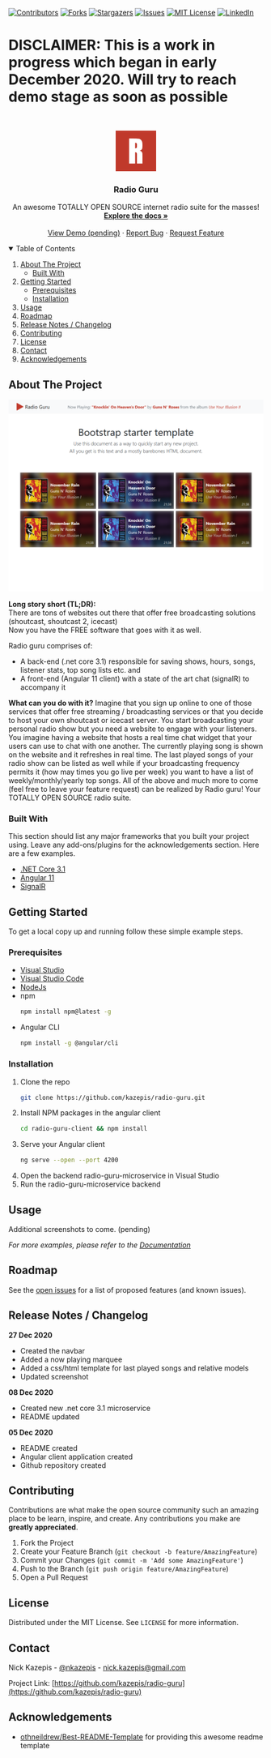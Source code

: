 <!--
*** Thanks for checking out the Best-README-Template. If you have a suggestion
*** that would make this better, please fork the repo and create a pull request
*** or simply open an issue with the tag "enhancement".
*** Thanks again! Now go create something AMAZING! :D
-->



<!-- PROJECT SHIELDS -->
<!--
*** I'm using markdown "reference style" links for readability.
*** Reference links are enclosed in brackets [ ] instead of parentheses ( ).
*** See the bottom of this document for the declaration of the reference variables
*** for contributors-url, forks-url, etc. This is an optional, concise syntax you may use.
*** https://www.markdownguide.org/basic-syntax/#reference-style-links
-->
[![Contributors][contributors-shield]][contributors-url]
[![Forks][forks-shield]][forks-url]
[![Stargazers][stars-shield]][stars-url]
[![Issues][issues-shield]][issues-url]
[![MIT License][license-shield]][license-url]
[![LinkedIn][linkedin-shield]][linkedin-url]

# DISCLAIMER: This is a work in progress which began in early December 2020. Will try to reach demo stage as soon as possible

<!-- PROJECT LOGO -->
<br />
<p align="center">
  <a href="https://github.com/kazepis/radio-guru">
    <img src="images/logo.png" alt="Logo" width="80" height="80">
  </a>

  <h3 align="center">Radio Guru</h3>

  <p align="center">
    An awesome TOTALLY OPEN SOURCE internet radio suite for the masses!
    <br />
    <a href="https://github.com/kazepis/radio-guru"><strong>Explore the docs »</strong></a>
    <br />
    <br />
    <a href="#">View Demo (pending)</a>
    ·
    <a href="https://github.com/kazepis/radio-guru/issues">Report Bug</a>
    ·
    <a href="https://github.com/kazepis/radio-guru/issues">Request Feature</a>
  </p>
</p>



<!-- TABLE OF CONTENTS -->
<details open="open">
  <summary>Table of Contents</summary>
  <ol>
    <li>
      <a href="#about-the-project">About The Project</a>
      <ul>
        <li><a href="#built-with">Built With</a></li>
      </ul>
    </li>
    <li>
      <a href="#getting-started">Getting Started</a>
      <ul>
        <li><a href="#prerequisites">Prerequisites</a></li>
        <li><a href="#installation">Installation</a></li>
      </ul>
    </li>
    <li><a href="#usage">Usage</a></li>
    <li><a href="#roadmap">Roadmap</a></li>
    <li><a href="#release-notes--changelog">Release Notes / Changelog</a></li>
    <li><a href="#contributing">Contributing</a></li>
    <li><a href="#license">License</a></li>
    <li><a href="#contact">Contact</a></li>
    <li><a href="#acknowledgements">Acknowledgements</a></li>
  </ol>
</details>



<!-- ABOUT THE PROJECT -->
## About The Project

[![Product Name Screen Shot][product-screenshot]](https://github.com/kazepis/radio-guru)

**Long story short (TL;DR):**
<br />
There are tons of websites out there that offer free broadcasting solutions (shoutcast, shoutcast 2, icecast)
<br />
Now you have the FREE software that goes with it as well. 

Radio guru comprises of:
* A back-end (.net core 3.1) responsible for saving shows, hours, songs, listener stats, top song lists etc. and 
* A front-end (Angular 11 client) with a state of the art chat (signalR) to accompany it

**What can you do with it?**
Imagine that you sign up online to one of those services that offer free streaming / broadcasting services or that you decide to host your own shoutcast or icecast server. You start broadcasting your personal radio show but you need a website to engage with your listeners. You imagine having a website that hosts a real time chat widget that your users can use to chat with one another. The currently playing song is shown on the website and it refreshes in real time. The last played songs of your radio show can be listed as well while if your broadcasting frequency permits it (how may times you go live per week) you want to have a list of weekly/monthly/yearly top songs. All of the above and much more to come (feel free to leave your feature request) can be realized by Radio guru! Your TOTALLY OPEN SOURCE radio suite.

### Built With

This section should list any major frameworks that you built your project using. Leave any add-ons/plugins for the acknowledgements section. Here are a few examples.
* [.NET Core 3.1](https://dotnet.microsoft.com/download/dotnet-core)
* [Angular 11](https://angular.io)
* [SignalR](https://dotnet.microsoft.com/apps/aspnet/signalr)



<!-- GETTING STARTED -->
## Getting Started

To get a local copy up and running follow these simple example steps.

### Prerequisites

* [Visual Studio](https://visualstudio.microsoft.com/)
* [Visual Studio Code](https://code.visualstudio.com/)
* [NodeJs](https://nodejs.org/en/)
* npm
  ```sh
  npm install npm@latest -g
  ```
* Angular CLI
  ```sh
  npm install -g @angular/cli
  ```

### Installation

1. Clone the repo
   ```sh
   git clone https://github.com/kazepis/radio-guru.git
   ```
2. Install NPM packages in the angular client 
   ```sh
   cd radio-guru-client && npm install
   ```
3. Serve your Angular client
   ```sh
   ng serve --open --port 4200
   ```
4. Open the backend radio-guru-microservice in Visual Studio
5. Run the radio-guru-microservice backend


<!-- USAGE EXAMPLES -->
## Usage

Additional screenshots to come. (pending)

_For more examples, please refer to the [Documentation](https://github.com/kazepis/radio-guru)_



<!-- ROADMAP -->
## Roadmap

See the [open issues](https://github.com/kazepis/radio-guru/issues) for a list of proposed features (and known issues).



<!-- RELEASE NOTES -->
## Release Notes / Changelog
**27 Dec 2020**
* Created the navbar
* Added a now playing marquee
* Added a css/html template for last played songs and relative models
* Updated screenshot

**08 Dec 2020**
* Created new .net core 3.1 microservice
* README updated

**05 Dec 2020**
* README created
* Angular client application created
* Github repository created



<!-- CONTRIBUTING -->
## Contributing

Contributions are what make the open source community such an amazing place to be learn, inspire, and create. Any contributions you make are **greatly appreciated**.

1. Fork the Project
2. Create your Feature Branch (`git checkout -b feature/AmazingFeature`)
3. Commit your Changes (`git commit -m 'Add some AmazingFeature'`)
4. Push to the Branch (`git push origin feature/AmazingFeature`)
5. Open a Pull Request



<!-- LICENSE -->
## License

Distributed under the MIT License. See `LICENSE` for more information.



<!-- CONTACT -->
## Contact

Nick Kazepis - [@nkazepis](https://twitter.com/nkazepis) - nick.kazepis@gmail.com

Project Link: [https://github.com/kazepis/radio-guru](https://github.com/kazepis/radio-guru)



<!-- ACKNOWLEDGEMENTS -->
## Acknowledgements
* [othneildrew/Best-README-Template](https://github.com/othneildrew/Best-README-Template) for providing this awesome readme template



<!-- MARKDOWN LINKS & IMAGES -->
<!-- https://www.markdownguide.org/basic-syntax/#reference-style-links -->
[contributors-shield]: https://img.shields.io/github/contributors/kazepis/radio-guru.svg?style=for-the-badge
[contributors-url]: https://github.com/kazepis/radio-guru/graphs/contributors
[forks-shield]: https://img.shields.io/github/forks/kazepis/radio-guru.svg?style=for-the-badge
[forks-url]: https://github.com/kazepis/radio-guru/network/members
[stars-shield]: https://img.shields.io/github/stars/kazepis/radio-guru.svg?style=for-the-badge
[stars-url]: https://github.com/kazepis/radio-guru/stargazers
[issues-shield]: https://img.shields.io/github/issues/kazepis/radio-guru.svg?style=for-the-badge
[issues-url]: https://github.com/kazepis/radio-guru/issues
[license-shield]: https://img.shields.io/github/license/kazepis/radio-guru.svg?style=for-the-badge
[license-url]: https://github.com/kazepis/radio-guru/blob/master/LICENSE.txt
[linkedin-shield]: https://img.shields.io/badge/-LinkedIn-black.svg?style=for-the-badge&logo=linkedin&colorB=555
[linkedin-url]: https://linkedin.com/in/kazepis
[product-screenshot]: images/screenshot.png
